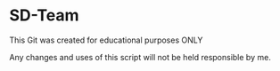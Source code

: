 # SD-Team


This Git was created for educational purposes ONLY

Any changes and uses of this script will not be held responsible by me.
